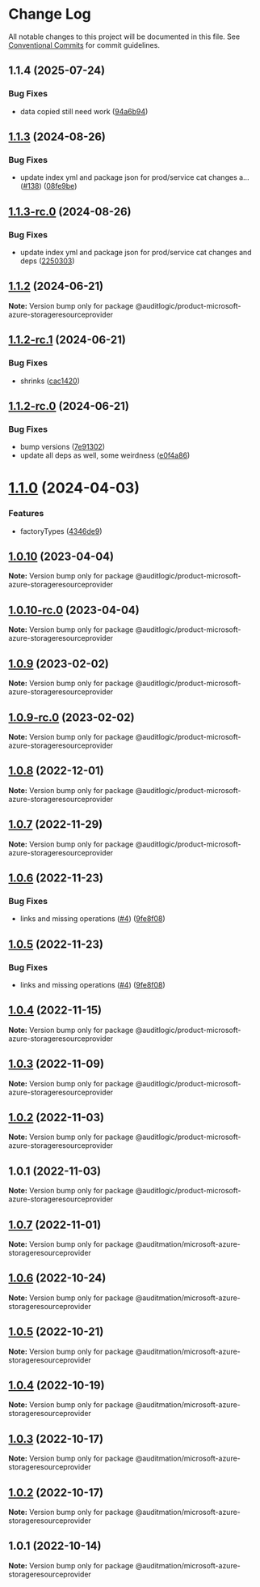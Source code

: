 # Change Log

All notable changes to this project will be documented in this file.
See [Conventional Commits](https://conventionalcommits.org) for commit guidelines.

## 1.1.4 (2025-07-24)


### Bug Fixes

* data copied still need work ([94a6b94](https://github.com/zerobias-org/product/commit/94a6b942fb0516367548599d739529536132755a))





## [1.1.3](https://github.com/auditlogic/product/compare/@auditlogic/product-microsoft-azure-storageresourceprovider@1.1.2...@auditlogic/product-microsoft-azure-storageresourceprovider@1.1.3) (2024-08-26)


### Bug Fixes

* update index yml and package json for prod/service cat changes a… ([#138](https://github.com/auditlogic/product/issues/138)) ([08fe9be](https://github.com/auditlogic/product/commit/08fe9beb1c8457462a19bc69caa02e6212d97e1a))





## [1.1.3-rc.0](https://github.com/auditlogic/product/compare/@auditlogic/product-microsoft-azure-storageresourceprovider@1.1.2...@auditlogic/product-microsoft-azure-storageresourceprovider@1.1.3-rc.0) (2024-08-26)


### Bug Fixes

* update index yml and package json for prod/service cat changes and deps ([2250303](https://github.com/auditlogic/product/commit/225030363a363608240135b7ebed386b28f01e4b))





## [1.1.2](https://github.com/auditlogic/product/compare/@auditlogic/product-microsoft-azure-storageresourceprovider@1.1.2-rc.1...@auditlogic/product-microsoft-azure-storageresourceprovider@1.1.2) (2024-06-21)

**Note:** Version bump only for package @auditlogic/product-microsoft-azure-storageresourceprovider





## [1.1.2-rc.1](https://github.com/auditlogic/product/compare/@auditlogic/product-microsoft-azure-storageresourceprovider@1.1.2-rc.0...@auditlogic/product-microsoft-azure-storageresourceprovider@1.1.2-rc.1) (2024-06-21)


### Bug Fixes

* shrinks ([cac1420](https://github.com/auditlogic/product/commit/cac14200fefcd8183ab69fe89a47bd3f70f563e9))





## [1.1.2-rc.0](https://github.com/auditlogic/product/compare/@auditlogic/product-microsoft-azure-storageresourceprovider@1.1.0...@auditlogic/product-microsoft-azure-storageresourceprovider@1.1.2-rc.0) (2024-06-21)


### Bug Fixes

* bump versions ([7e91302](https://github.com/auditlogic/product/commit/7e913023b8b312150ed7762c32fbbe616be71de5))
* update all deps as well, some weirdness ([e0f4a86](https://github.com/auditlogic/product/commit/e0f4a864714e2d3de6bbf3da014d5312fe53be2f))





# [1.1.0](https://github.com/auditlogic/product/compare/@auditlogic/product-microsoft-azure-storageresourceprovider@1.0.10...@auditlogic/product-microsoft-azure-storageresourceprovider@1.1.0) (2024-04-03)


### Features

* factoryTypes ([4346de9](https://github.com/auditlogic/product/commit/4346de92693aee892fccf725338ffc7b80ab182b))





## [1.0.10](https://github.com/auditlogic/product/compare/@auditlogic/product-microsoft-azure-storageresourceprovider@1.0.9...@auditlogic/product-microsoft-azure-storageresourceprovider@1.0.10) (2023-04-04)

**Note:** Version bump only for package @auditlogic/product-microsoft-azure-storageresourceprovider





## [1.0.10-rc.0](https://github.com/auditlogic/product/compare/@auditlogic/product-microsoft-azure-storageresourceprovider@1.0.9...@auditlogic/product-microsoft-azure-storageresourceprovider@1.0.10-rc.0) (2023-04-04)

**Note:** Version bump only for package @auditlogic/product-microsoft-azure-storageresourceprovider





## [1.0.9](https://github.com/auditlogic/product/compare/@auditlogic/product-microsoft-azure-storageresourceprovider@1.0.8...@auditlogic/product-microsoft-azure-storageresourceprovider@1.0.9) (2023-02-02)

**Note:** Version bump only for package @auditlogic/product-microsoft-azure-storageresourceprovider





## [1.0.9-rc.0](https://github.com/auditlogic/product/compare/@auditlogic/product-microsoft-azure-storageresourceprovider@1.0.8...@auditlogic/product-microsoft-azure-storageresourceprovider@1.0.9-rc.0) (2023-02-02)

**Note:** Version bump only for package @auditlogic/product-microsoft-azure-storageresourceprovider





## [1.0.8](https://github.com/auditlogic/product/compare/@auditlogic/product-microsoft-azure-storageresourceprovider@1.0.7...@auditlogic/product-microsoft-azure-storageresourceprovider@1.0.8) (2022-12-01)

**Note:** Version bump only for package @auditlogic/product-microsoft-azure-storageresourceprovider





## [1.0.7](https://github.com/auditlogic/product/compare/@auditlogic/product-microsoft-azure-storageresourceprovider@1.0.6...@auditlogic/product-microsoft-azure-storageresourceprovider@1.0.7) (2022-11-29)

**Note:** Version bump only for package @auditlogic/product-microsoft-azure-storageresourceprovider





## [1.0.6](https://github.com/auditlogic/product/compare/@auditlogic/product-microsoft-azure-storageresourceprovider@1.0.4...@auditlogic/product-microsoft-azure-storageresourceprovider@1.0.6) (2022-11-23)


### Bug Fixes

* links and missing operations ([#4](https://github.com/auditlogic/product/issues/4)) ([9fe8f08](https://github.com/auditlogic/product/commit/9fe8f08fe7c57fdb79f991ac35bd6ac2e7dcad38))





## [1.0.5](https://github.com/auditlogic/product/compare/@auditlogic/product-microsoft-azure-storageresourceprovider@1.0.4...@auditlogic/product-microsoft-azure-storageresourceprovider@1.0.5) (2022-11-23)


### Bug Fixes

* links and missing operations ([#4](https://github.com/auditlogic/product/issues/4)) ([9fe8f08](https://github.com/auditlogic/product/commit/9fe8f08fe7c57fdb79f991ac35bd6ac2e7dcad38))





## [1.0.4](https://github.com/auditlogic/product/compare/@auditlogic/product-microsoft-azure-storageresourceprovider@1.0.3...@auditlogic/product-microsoft-azure-storageresourceprovider@1.0.4) (2022-11-15)

**Note:** Version bump only for package @auditlogic/product-microsoft-azure-storageresourceprovider





## [1.0.3](https://github.com/auditlogic/product/compare/@auditlogic/product-microsoft-azure-storageresourceprovider@1.0.2...@auditlogic/product-microsoft-azure-storageresourceprovider@1.0.3) (2022-11-09)

**Note:** Version bump only for package @auditlogic/product-microsoft-azure-storageresourceprovider





## [1.0.2](https://github.com/auditlogic/product/compare/@auditlogic/product-microsoft-azure-storageresourceprovider@1.0.1...@auditlogic/product-microsoft-azure-storageresourceprovider@1.0.2) (2022-11-03)

**Note:** Version bump only for package @auditlogic/product-microsoft-azure-storageresourceprovider





## 1.0.1 (2022-11-03)

**Note:** Version bump only for package @auditlogic/product-microsoft-azure-storageresourceprovider





## [1.0.7](https://github.com/auditmation/store-content/compare/@auditmation/microsoft-azure-storageresourceprovider@1.0.6...@auditmation/microsoft-azure-storageresourceprovider@1.0.7) (2022-11-01)

**Note:** Version bump only for package @auditmation/microsoft-azure-storageresourceprovider





## [1.0.6](https://github.com/auditmation/store-content/compare/@auditmation/microsoft-azure-storageresourceprovider@1.0.5...@auditmation/microsoft-azure-storageresourceprovider@1.0.6) (2022-10-24)

**Note:** Version bump only for package @auditmation/microsoft-azure-storageresourceprovider





## [1.0.5](https://github.com/auditmation/store-content/compare/@auditmation/microsoft-azure-storageresourceprovider@1.0.4...@auditmation/microsoft-azure-storageresourceprovider@1.0.5) (2022-10-21)

**Note:** Version bump only for package @auditmation/microsoft-azure-storageresourceprovider





## [1.0.4](https://github.com/auditmation/store-content/compare/@auditmation/microsoft-azure-storageresourceprovider@1.0.3...@auditmation/microsoft-azure-storageresourceprovider@1.0.4) (2022-10-19)

**Note:** Version bump only for package @auditmation/microsoft-azure-storageresourceprovider





## [1.0.3](https://github.com/auditmation/store-content/compare/@auditmation/microsoft-azure-storageresourceprovider@1.0.2...@auditmation/microsoft-azure-storageresourceprovider@1.0.3) (2022-10-17)

**Note:** Version bump only for package @auditmation/microsoft-azure-storageresourceprovider





## [1.0.2](https://github.com/auditmation/store-content/compare/@auditmation/microsoft-azure-storageresourceprovider@1.0.1...@auditmation/microsoft-azure-storageresourceprovider@1.0.2) (2022-10-17)

**Note:** Version bump only for package @auditmation/microsoft-azure-storageresourceprovider





## 1.0.1 (2022-10-14)

**Note:** Version bump only for package @auditmation/microsoft-azure-storageresourceprovider
